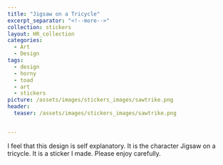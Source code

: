 ```yaml
---
title: "Jigsaw on a Tricycle"
excerpt_separator: "<!--more-->"
collection: stickers
layout: HR_collection
categories:
  - Art
  - Design
tags:
  - design
  - horny
  - toad
  - art
  - stickers
picture: /assets/images/stickers_images/sawtrike.png 
header:
  teaser: /assets/images/stickers_images/sawtrike.png


---
```

I feel that this design is self explanatory. It is the character Jigsaw on a tricycle. It is a sticker I made. Please enjoy carefully.  
